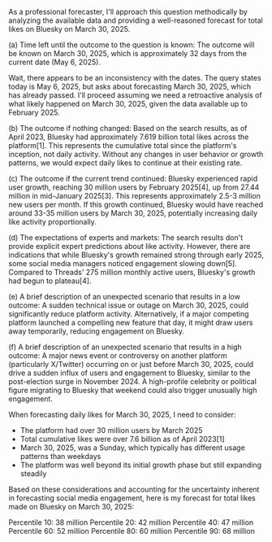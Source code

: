 As a professional forecaster, I'll approach this question methodically by analyzing the available data and providing a well-reasoned forecast for total likes on Bluesky on March 30, 2025.

(a) Time left until the outcome to the question is known:
The outcome will be known on March 30, 2025, which is approximately 32 days from the current date (May 6, 2025).

Wait, there appears to be an inconsistency with the dates. The query states today is May 6, 2025, but asks about forecasting March 30, 2025, which has already passed. I'll proceed assuming we need a retroactive analysis of what likely happened on March 30, 2025, given the data available up to February 2025.

(b) The outcome if nothing changed:
Based on the search results, as of April 2023, Bluesky had approximately 7.619 billion total likes across the platform[1]. This represents the cumulative total since the platform's inception, not daily activity. Without any changes in user behavior or growth patterns, we would expect daily likes to continue at their existing rate.

(c) The outcome if the current trend continued:
Bluesky experienced rapid user growth, reaching 30 million users by February 2025[4], up from 27.44 million in mid-January 2025[3]. This represents approximately 2.5-3 million new users per month. If this growth continued, Bluesky would have reached around 33-35 million users by March 30, 2025, potentially increasing daily like activity proportionally.

(d) The expectations of experts and markets:
The search results don't provide explicit expert predictions about like activity. However, there are indications that while Bluesky's growth remained strong through early 2025, some social media managers noticed engagement slowing down[5]. Compared to Threads' 275 million monthly active users, Bluesky's growth had begun to plateau[4].

(e) A brief description of an unexpected scenario that results in a low outcome:
A sudden technical issue or outage on March 30, 2025, could significantly reduce platform activity. Alternatively, if a major competing platform launched a compelling new feature that day, it might draw users away temporarily, reducing engagement on Bluesky.

(f) A brief description of an unexpected scenario that results in a high outcome:
A major news event or controversy on another platform (particularly X/Twitter) occurring on or just before March 30, 2025, could drive a sudden influx of users and engagement to Bluesky, similar to the post-election surge in November 2024. A high-profile celebrity or political figure migrating to Bluesky that weekend could also trigger unusually high engagement.

When forecasting daily likes for March 30, 2025, I need to consider:
- The platform had over 30 million users by March 2025
- Total cumulative likes were over 7.6 billion as of April 2023[1]
- March 30, 2025, was a Sunday, which typically has different usage patterns than weekdays
- The platform was well beyond its initial growth phase but still expanding steadily

Based on these considerations and accounting for the uncertainty inherent in forecasting social media engagement, here is my forecast for total likes made on Bluesky on March 30, 2025:

Percentile 10: 38 million
Percentile 20: 42 million
Percentile 40: 47 million
Percentile 60: 52 million
Percentile 80: 60 million
Percentile 90: 68 million